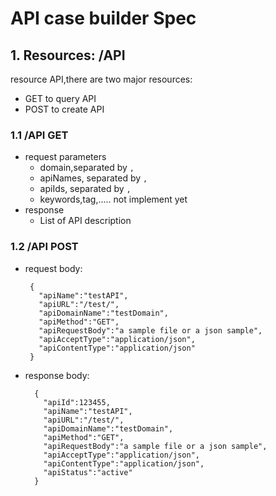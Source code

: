 
# API case builder Spec

## 1. Resources: /API

resource API,there are two major resources:

- GET to query API
- POST to create API

### 1.1 /API GET

  * request parameters 
    - domain,separated by ```,```
    - apiNames, separated by ```,```
    - apiIds, separated by ```,```
    - keywords,tag,..... not implement yet
  * response
    - List of API description
    
### 1.2 /API POST
  * request body:
  
    ```
     {
       "apiName":"testAPI",
       "apiURL":"/test/",
       "apiDomainName":"testDomain",
       "apiMethod":"GET",
       "apiRequestBody":"a sample file or a json sample",
       "apiAcceptType":"application/json",
       "apiContentType":"application/json"
     }
    ```
  * response body:
    
    ```
      { 
        "apiId":123455,
        "apiName":"testAPI",
        "apiURL":"/test/",
        "apiDomainName":"testDomain",
        "apiMethod":"GET",
        "apiRequestBody":"a sample file or a json sample",
        "apiAcceptType":"application/json",
        "apiContentType":"application/json",
        "apiStatus":"active"
      }  
    ```    